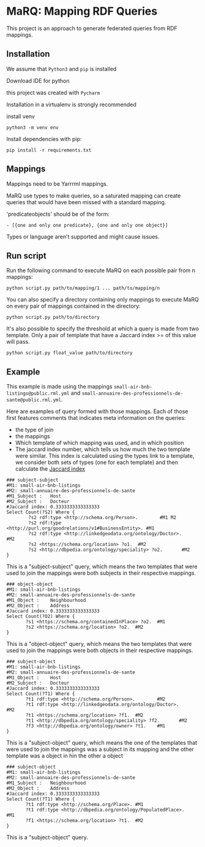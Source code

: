 # MaRQ: Mapping RDF Queries

This project is an approach to generate federated queries from RDF mappings.

## Installation

We assume that `Python3` and `pip` is installed

Download IDE for python

this project was created with 
`Pycharm`

Installation in a virtualenv is strongly recommended

install venv

`python3 -m venv env`

Install dependencies with pip:

`pip install -r requirements.txt`

## Mappings

Mappings need to be Yarrrml mappings.

MaRQ use types to make queries, 
so a saturated mapping can create queries that would have been missed with a standard mapping.


'predicateobjects' should be of the form:

`- [{one and only one predicate}, {one and only one object}]`

Types or language aren't supported and might cause issues.

## Run script

Run the following command to execute MaRQ on each possible pair from n mappings:

`python script.py path/to/mapping/1 ... path/to/mapping/n`

You can also specify a directory containing only mappings to execute MaRQ on every pair of mappings contained in the directory:

`python script.py path/to/directory`

It's also possible to specify the threshold at which a query is made from two template. Only a pair of template that have a Jaccard index >= of this value will pass.

`python script.py float_value path/to/directory`

## Example

This example is made using the mappings `small-air-bnb-listings@public.rml.yml` and `small-annuaire-des-professionnels-de-sante@public.rml.yml`.

Here are examples of query formed with those mappings.
Each of those first features comments that indicates meta information on the queries:
- the type of join
- the mappings
- Which template of which mapping was used, and in which position
- The jaccard index number, which tells us how much the two template were similar. This index is calculated using the types link to a template, we consider both sets of types (one for each template) and then calculate the [Jaccard index](https://en.wikipedia.org/wiki/Jaccard_index)

 
```
### subject-subject
#M1: small-air-bnb-listings
#M2: small-annuaire-des-professionnels-de-sante
#M1_Subject :   Host
#M2_Subject :   Docteur
#Jaccard index: 0.3333333333333333
Select Count(?S2) Where {
        ?s2 rdf:type <http://schema.org/Person>.        #M1 M2
        ?s2 rdf:type <http://purl.org/goodrelations/v1#BusinessEntity>. #M1
        ?s2 rdf:type <http://linkedgeodata.org/ontology/Doctor>.        #M2
        ?s2 <https://schema.org/location> ?o1.  #M2
        ?s2 <http://dbpedia.org/ontology/speciality> ?o2.       #M2
}
 ```
 This is a "subject-subject" query, which means the two templates that were used to join the mappings were both subjects in their respective mappings.
 
 ```
### object-object
#M1: small-air-bnb-listings
#M2: small-annuaire-des-professionnels-de-sante
#M1_Object :    Neighbourhood
#M2_Object :    Address
#Jaccard index: 0.3333333333333333
Select Count(?O2) Where {
        ?s1 <https://schema.org/containedInPlace> ?o2.  #M1
        ?s2 <https://schema.org/location> ?o2.  #M2
}
 ```
 This is a "object-object" query, which means the two templates that were used to join the mappings were both objects in their respective mappings.
 
 ```
### subject-object
#M1: small-air-bnb-listings
#M2: small-annuaire-des-professionnels-de-sante
#M1_Object :    Host
#M2_Subject :   Docteur
#Jaccard index: 0.3333333333333333
Select Count(?T1) Where {
        ?t1 rdf:type <http://schema.org/Person>.        #M2
        ?t1 rdf:type <http://linkedgeodata.org/ontology/Doctor>.        #M2
        ?t1 <https://schema.org/location> ?f1.  #M2
        ?t1 <http://dbpedia.org/ontology/speciality> ?f2.       #M2
        ?f3 <http://dbpedia.org/ontology/owner> ?t1.    #M1
}
 ```
 This is a "subject-object" query, which means the one of the templates that were used to join the mappings was a subject in its mapping and the other template was a object in hin the other a object
 
 ```
### subject-object
#M1: small-air-bnb-listings
#M2: small-annuaire-des-professionnels-de-sante
#M1_Subject :   Neighbourhood
#M2_Object :    Address
#Jaccard index: 0.3333333333333333
Select Count(?T1) Where {
        ?t1 rdf:type <http://schema.org/Place>. #M1
        ?t1 rdf:type <http://dbpedia.org/ontology/PopulatedPlace>.      #M1
        ?f1 <https://schema.org/location> ?t1.  #M2
}
 ```
 This is a "subject-object" query.

